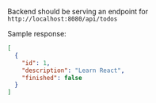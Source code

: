 Backend should be serving an endpoint for `http://localhost:8080/api/todos`

Sample response:
```json
[
  {
    "id": 1,
    "description": "Learn React",
    "finished": false
  }
]
```